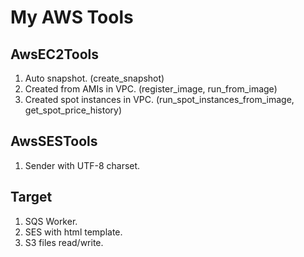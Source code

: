 # My AWS Tools

## AwsEC2Tools

1. Auto snapshot. (create_snapshot)
2. Created from AMIs in VPC. (register_image, run_from_image)
3. Created spot instances in VPC. (run_spot_instances_from_image, get_spot_price_history)

## AwsSESTools

1. Sender with UTF-8 charset.

## Target

1. SQS Worker.
2. SES with html template.
3. S3 files read/write.
